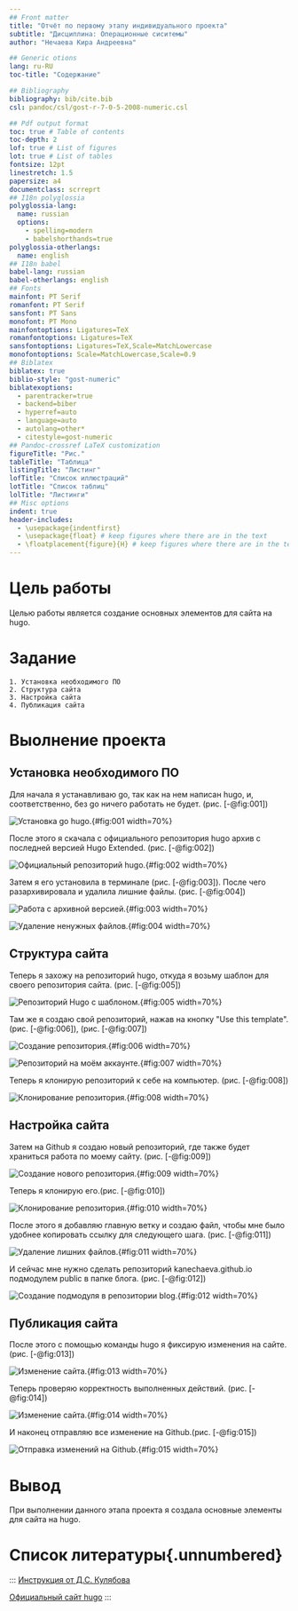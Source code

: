 ```yaml
---
## Front matter
title: "Отчёт по первому этапу индивидуального проекта"
subtitle: "Дисциплина: Операционные сиситемы"
author: "Нечаева Кира Андреевна"

## Generic otions
lang: ru-RU
toc-title: "Содержание"

## Bibliography
bibliography: bib/cite.bib
csl: pandoc/csl/gost-r-7-0-5-2008-numeric.csl

## Pdf output format
toc: true # Table of contents
toc-depth: 2
lof: true # List of figures
lot: true # List of tables
fontsize: 12pt
linestretch: 1.5
papersize: a4
documentclass: scrreprt
## I18n polyglossia
polyglossia-lang:
  name: russian
  options:
	- spelling=modern
	- babelshorthands=true
polyglossia-otherlangs:
  name: english
## I18n babel
babel-lang: russian
babel-otherlangs: english
## Fonts
mainfont: PT Serif
romanfont: PT Serif
sansfont: PT Sans
monofont: PT Mono
mainfontoptions: Ligatures=TeX
romanfontoptions: Ligatures=TeX
sansfontoptions: Ligatures=TeX,Scale=MatchLowercase
monofontoptions: Scale=MatchLowercase,Scale=0.9
## Biblatex
biblatex: true
biblio-style: "gost-numeric"
biblatexoptions:
  - parentracker=true
  - backend=biber
  - hyperref=auto
  - language=auto
  - autolang=other*
  - citestyle=gost-numeric
## Pandoc-crossref LaTeX customization
figureTitle: "Рис."
tableTitle: "Таблица"
listingTitle: "Листинг"
lofTitle: "Список иллюстраций"
lotTitle: "Список таблиц"
lolTitle: "Листинги"
## Misc options
indent: true
header-includes:
  - \usepackage{indentfirst}
  - \usepackage{float} # keep figures where there are in the text
  - \floatplacement{figure}{H} # keep figures where there are in the text
---
```


# **Цель работы**

Целью работы является создание основных элементов для сайта на hugo.

# **Задание**
    1. Установка необходимого ПО
    2. Структура сайта
    3. Настройка сайта
    4. Публикация сайта

# **Выолнение проекта**

## **Установка необходимого ПО**

Для начала я устанавливаю go, так как на нем написан hugo, и, соответственно, без go ничего работать не будет. (рис. [-@fig:001])

![Установка go hugo.](image/im1.png){#fig:001 width=70%}

После этого я скачала с официального репозитория hugo архив с последней версией Hugo Extended. (рис. [-@fig:002])

![Официальный репозиторий hugo.](image/im2.png){#fig:002 width=70%}

Затем я его установила в терминале (рис. [-@fig:003]). После чего разархивировала и удалила лишние файлы. (рис. [-@fig:004]) 

![Работа с архивной версией.](image/im3.png){#fig:003 width=70%}

![Удаление ненужных файлов.](image/im4.png){#fig:004 width=70%}


## **Структура сайта**

Теперь я захожу на репозиторий hugo, откуда я возьму шаблон для своего репозитория сайта. (рис. [-@fig:005])

![Репозиторий Hugo с шаблоном.](image/im5.png){#fig:005 width=70%}

Там же я создаю свой репозиторий, нажав на кнопку "Use this template". (рис. [-@fig:006]), (рис. [-@fig:007])

![Создание репозитория.](image/im6.png){#fig:006 width=70%}

![Репозиторий на моём аккаунте.](image/im7.png){#fig:007 width=70%}

Теперь я клонирую репозиторий к себе на компьютер. (рис. [-@fig:008])

![Клонирование репозитория.](image/im8.png){#fig:008 width=70%}

## **Настройка сайта**

Затем на Github я создаю новый репозиторий, где также будет храниться работа по моему сайту. (рис. [-@fig:009])

![Создание нового репозитория.](image/im9.png){#fig:009 width=70%}

Теперь я клонирую его.(рис. [-@fig:010])

![Клонирование репозитория.](image/im10.png){#fig:010 width=70%}

После этого я добавляю главную ветку и создаю файл, чтобы мне было удобнее копировать ссылку для следующего шага. (рис. [-@fig:011])

![Удаление лишних файлов.](image/im11.png){#fig:011 width=70%}

И сейчас мне нужно сделать репозиторий kanechaeva.github.io подмодулем public в папке блога. (рис. [-@fig:012])

![Создание подмодуля в репозитории blog.](image/im12.png){#fig:012 width=70%}

## **Публикация сайта**

После этого с помощью команды hugo я фиксирую изменения на сайте. (рис. [-@fig:013])

![Изменение сайта.](image/im13.png){#fig:013 width=70%}

Теперь проверяю корректность выполненных действий. (рис. [-@fig:014])

![Изменение сайта.](image/im14.png){#fig:014 width=70%}

И наконец отправляю все изменение на Github.(рис. [-@fig:015])

![Отправка изменений на Github.](image/im15.png){#fig:015 width=70%}

# **Вывод**

При выполнении данного этапа проекта я создала основныe элементы для сайта на hugo.

# **Список литературы{.unnumbered}**

::: [Инструкция от Д.С. Кулябова](https://yamadharma.github.io/ru/post/2022/04/12/creating-hugo-site/)

[Официальный сайт hugo](https://github.com/gohugoio/hugo/releases)
:::
